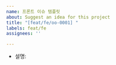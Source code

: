 ```yaml
---
name: 프론트 이슈 템플릿
about: Suggest an idea for this project
title: "[feat/fe/oo-0001] "
labels: feat/fe
assignees: ''

---
```


- 설명:
